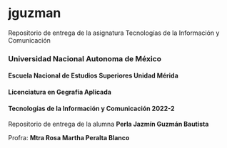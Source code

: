 # jguzman
Repositorio de entrega de la asignatura Tecnologías de la Información y Comunicación
### Universidad Nacional Autonoma de México 
#### Escuela Nacional de Estudios  Superiores Unidad Mérida 
#### Licenciatura en Gegrafía Aplicada
#### Tecnologías de la Información  y Comunicación 2022-2

Repositorio de entrega de la alumna **Perla Jazmín Guzmán Bautista**


Profra: **Mtra Rosa Martha Peralta Blanco**
